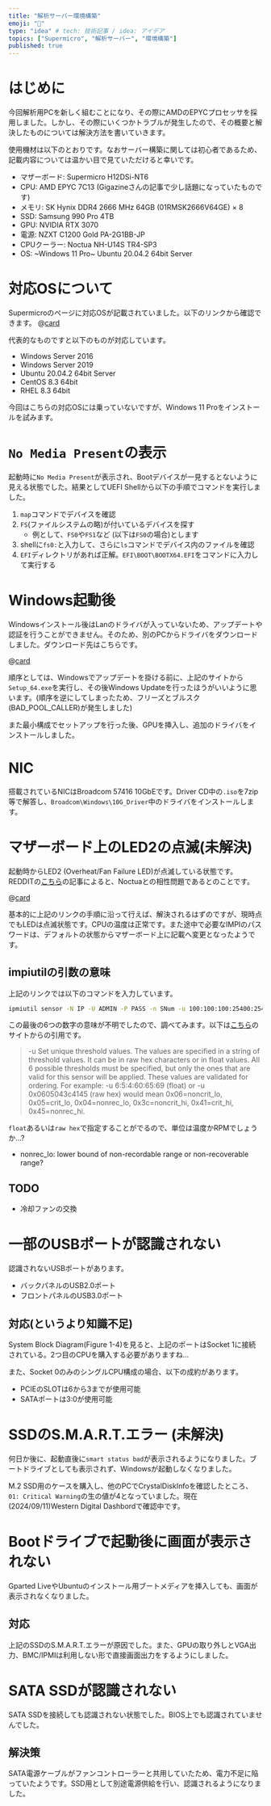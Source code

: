 ```yaml
---
title: "解析サーバー環境構築"
emoji: "🙌"
type: "idea" # tech: 技術記事 / idea: アイデア
topics: ["Supermicro", "解析サーバー", "環境構築"]
published: true
---
```


# はじめに
今回解析用PCを新しく組むことになり、その際にAMDのEPYCプロセッサを採用しました。しかし、その際にいくつかトラブルが発生したので、その概要と解決したものについては解決方法を書いていきます。

使用機材は以下のとおりです。なおサーバー構築に関しては初心者であるため、記載内容については温かい目で見ていただけると幸いです。

- マザーボード: Supermicro H12DSi-NT6
- CPU: AMD EPYC 7C13 (Gigazineさんの記事で少し話題になっていたものです)
- メモリ: SK Hynix DDR4 2666 MHz 64GB (01RMSK2666V64GE) × 8
- SSD: Samsung 990 Pro 4TB
- GPU: NVIDIA RTX 3070
- 電源: NZXT C1200 Gold PA-2G1BB-JP
- CPUクーラー: Noctua NH-U14S TR4-SP3
- OS: ~Windows 11 Pro~ Ubuntu 20.04.2 64bit Server

# 対応OSについて
Supermicroのページに対応OSが記載されていました。以下のリンクから確認できます。
@[card](https://www.supermicro.com/Aplus/support/resources/OS/OS_Comp_H12_EPYC7002_7003-DP-1.cfm)

代表的なものですと以下のものが対応しています。
- Windows Server 2016
- Windows Server 2019
- Ubuntu 20.04.2 64bit Server
- CentOS 8.3 64bit
- RHEL 8.3 64bit

今回はこちらの対応OSには乗っていないですが、Windows 11 Proをインストールを試みます。

# `No Media Present`の表示
起動時に`No Media Present`が表示され、Bootデバイスが一見するとないように見える状態でした。結果としてUEFI Shellから以下の手順でコマンドを実行しました。

1. `map`コマンドでデバイスを確認
1. `FS`(ファイルシステムの略)が付いているデバイスを探す
    - 例として、`FS0`や`FS1`など (以下は`FS0`の場合)とします
1. shellに`fs0:`と入力して、さらに`ls`コマンドでデバイス内のファイルを確認
1. `EFI`ディレクトリがあれば正解。`EFI\BOOT\BOOTX64.EFI`をコマンドに入力して実行する

# Windows起動後
Windowsインストール後はLanのドライバが入っていないため、アップデートや認証を行うことができません。そのため、別のPCからドライバをダウンロードしました。ダウンロード先はこちらです。

@[card](https://www.supermicro.com/en/products/motherboard/H12DSi-NT6)


順序としては、Windowsでアップデートを掛ける前に、上記のサイトから`Setup_64.exe`を実行し、その後Windows Updateを行ったほうがいいように思います。(順序を逆にしてしまったため、フリーズとブルスク(BAD_POOL_CALLER)が発生しました)

また最小構成でセットアップを行った後、GPUを挿入し、追加のドライバをインストールしました。

# NIC
搭載されているNICはBroadcom 57416 10GbEです。Driver CD中の`.iso`を7zip等で解答し、`Broadcom\Windows\10G_Driver`中のドライバをインストールします。

# マザーボード上のLED2の点滅(未解決)
起動時からLED2 (Overheat/Fan Failure LED)が点滅している状態です。REDDITの[こちら](https://www.reddit.com/r/homelab/comments/f04028/blinking_led_on_my_supermicro_h11dsint_and_cpu/?rdt=38278)の記事によると、Noctuaとの相性問題であるとのことです。

@[card](https://www.reddit.com/r/homelab/comments/f04028/blinking_led_on_my_supermicro_h11dsint_and_cpu/?rdt=38278)

基本的に上記のリンクの手順に沿って行えば、解決されるはずのですが、現時点でもLEDは点滅状態です。CPUの温度は正常です。また途中で必要なIMPIのパスワードは、デフォルトの状態からマザーボード上に記載へ変更となったようです。

## impiutilの引数の意味
上記のリンクでは以下のコマンドを入力しています。

```cmd
ipmiutil sensor -N IP -U ADMIN -P PASS -n SNum -u 100:100:100:25400:25400:25500
```

この最後の6つの数字の意味が不明でしたので、調べてみます。以下は[こちら](https://ipmiutil.sourceforge.net/)のサイトからの引用です。
> -u    Set  unique  threshold  values.	The values are specified in a string of threshold values.  It can be in raw hex characters or in float values.  All 6 possible thresholds must be specified, but only the ones that are valid for this sensor will be applied. These values are validated for ordering.  For example:
>     -u 6:5:4:60:65:69 (float) or
>     -u 0x0605043c4145 (raw hex)
>     would mean 0x06=noncrit_lo, 0x05=crit_lo, 0x04=nonrec_lo, 0x3c=noncrit_hi, 0x41=crit_hi, 0x45=nonrec_hi.

`float`あるいは`raw hex`で指定することがでるので、単位は温度かRPMでしょうか...?
- nonrec_lo: lower bound of non-recordable range or non-recoverable range?

## TODO
- 冷却ファンの交換

# 一部のUSBポートが認識されない
認識されないUSBポートがあります。
- バックパネルのUSB2.0ポート
- フロントパネルのUSB3.0ポート

## 対応(というより知識不足)
System Block Diagram(Figure 1-4)を見ると、上記のポートはSocket 1に接続されている。2つ目のCPUを購入する必要がありますね...

また、Socket 0のみのシングルCPU構成の場合、以下の成約があります。

- PCIEのSLOTは6から3までが使用可能
- SATAポートは3:0が使用可能

# SSDのS.M.A.R.T.エラー (未解決)
何日か後に、起動直後に`smart status bad`が表示されるようになりました。ブートドライブとしても表示されず、Windowsが起動しなくなりました。

M.2 SSD用のケースを購入し、他のPCでCrystalDiskInfoを確認したところ、`01: Critical Warning`の生の値が4となっていました。現在(2024/09/11)Western Digital Dashbordで確認中です。


# Bootドライブで起動後に画面が表示されない
Gparted LiveやUbuntuのインストール用ブートメディアを挿入しても、画面が表示されなくなりました。

## 対応
上記のSSDのS.M.A.R.T.エラーが原因でした。また、GPUの取り外しとVGA出力、BMC/IPMIは利用しない形で直接画面出力をするようにしました。

# SATA SSDが認識されない
SATA SSDを接続しても認識されない状態でした。BIOS上でも認識されていませんでした。

## 解決策
SATA電源ケーブルがファンコントローラーと共用していたため、電力不足に陥っていたようです。SSD用として別途電源供給を行い、認識されるようになりました。
